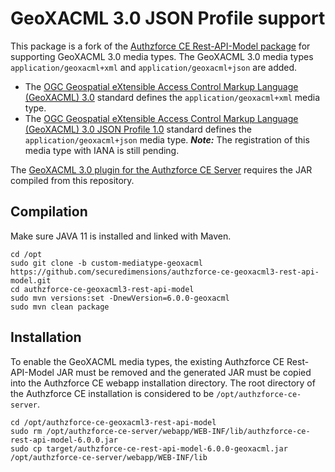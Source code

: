 # GeoXACML 3.0 JSON Profile support
This package is a fork of the [Authzforce CE Rest-API-Model package](https://github.com/authzforce/rest-api-model/tree/custom-mediatype-geoxacml) for supporting GeoXACML 3.0 media types. The GeoXACML 3.0 media types `application/geoxacml+xml` and `application/geoxacml+json` are added.

* The [OGC Geospatial eXtensible Access Control Markup Language (GeoXACML) 3.0](https://docs.ogc.org/is/22-049r1/22-049r1.html) standard defines the `application/geoxacml+xml` media type.
* The [OGC Geospatial eXtensible Access Control Markup Language (GeoXACML) 3.0 JSON Profile 1.0](https://docs.ogc.org/is/22-050r1/22-050r1.html) standard defines the `application/geoxacml+json` media type. **_Note:_** The registration of this media type with IANA is still pending.

The [GeoXACML 3.0 plugin for the Authzforce CE Server](https://github.com/securedimensions/authzforce-ce-geoxacml3) requires the JAR compiled from this repository.

## Compilation
Make sure JAVA 11 is installed and linked with Maven.

```shell
cd /opt
sudo git clone -b custom-mediatype-geoxacml https://github.com/securedimensions/authzforce-ce-geoxacml3-rest-api-model.git 
cd authzforce-ce-geoxacml3-rest-api-model
sudo mvn versions:set -DnewVersion=6.0.0-geoxacml
sudo mvn clean package
```
## Installation
To enable the GeoXACML media types, the existing Authzforce CE Rest-API-Model JAR must be removed and the generated JAR must be copied into the Authzforce CE webapp installation directory. The root directory of the Authzforce CE installation is considered to be `/opt/authzforce-ce-server`.

```shell
cd /opt/authzforce-ce-geoxacml3-rest-api-model
sudo rm /opt/authzforce-ce-server/webapp/WEB-INF/lib/authzforce-ce-rest-api-model-6.0.0.jar
sudo cp target/authzforce-ce-rest-api-model-6.0.0-geoxacml.jar /opt/authzforce-ce-server/webapp/WEB-INF/lib
```
